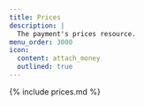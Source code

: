 ```yaml
---
title: Prices
description: |
  The payment's prices resource.
menu_order: 3000
icon:
  content: attach_money
  outlined: true
---
```


{% include prices.md %}
